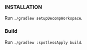 ### INSTALLATION

Run `./gradlew setupDecompWorkspace`.

### Build

Run `./gradlew :spotlessApply build`.

